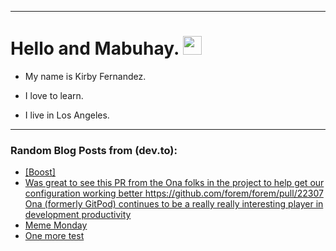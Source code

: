 
<img src="https://komarev.com/ghpvc/?username=kirbygit&style=flat-square&color=blue" alt=""/>

---
<h1>
  Hello and Mabuhay.
  <img src="https://media.giphy.com/media/hvRJCLFzcasrR4ia7z/giphy.gif" width="30px"/>
</h1>

- My name is Kirby Fernandez.

- I love to learn.

- I live in Los Angeles.

---

### Random Blog Posts from (dev.to):
<!-- BLOG-POST-LIST:START -->
- [[Boost]](https://dev.to/ben/-3p32)
- [Was great to see this PR from the Ona folks in the project to help get our configuration working better https://github.com/forem/forem/pull/22307 Ona &lpar;formerly GitPod&rpar; continues to be a really really interesting player in development productivity](https://dev.to/ben/was-great-to-see-this-pr-from-the-ona-folks-in-the-project-to-help-get-our-configuration-working-5553)
- [Meme Monday](https://dev.to/ben/meme-monday-5deg)
- [One more test](https://dev.to/ben/one-more-test-4p3j)
<!-- BLOG-POST-LIST:END -->
